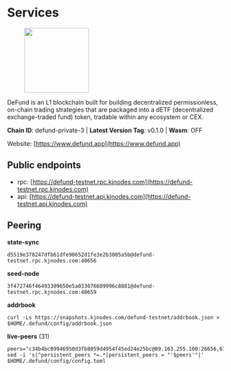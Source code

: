 # Services

<figure><img src="https://raw.githubusercontent.com/kj89/testnet_manuals/main/pingpub/logos/defund.png" width="150" alt=""><figcaption></figcaption></figure>

DeFund is an L1 blockchain built for building decentralized permissionless,  on-chain trading strategies that are packaged into a dETF (decentralized  exchange-traded fund) token, tradable within any ecosystem or CEX.

**Chain ID**: defund-private-3 | **Latest Version Tag**: v0.1.0 | **Wasm**: OFF

Website: [https://www.defund.app](https://www.defund.app)


## Public endpoints

* rpc: [https://defund-testnet.rpc.kjnodes.com](https://defund-testnet.rpc.kjnodes.com)
* api: [https://defund-testnet.api.kjnodes.com](https://defund-testnet.api.kjnodes.com)

## Peering

**state-sync**

```
d5519e378247dfb61dfe90652d1fe3e2b3005a5b@defund-testnet.rpc.kjnodes.com:40656
```

**seed-node**

```
3f472746f46493309650e5a033076689996c8881@defund-testnet.rpc.kjnodes.com:40659
```

**addrbook**
```
curl -Ls https://snapshots.kjnodes.com/defund-testnet/addrbook.json > $HOME/.defund/config/addrbook.json
```

**live-peers** (31)
```
peers="c34b4bc09946950d3fb8059d4954f45ed24e25bc@89.163.255.100:26656,67742399a48abc97c7eef61b1a60b96c720122c2@45.147.199.180:26656,c0637ffa6e3a9a92c88820a8320ee58fb807706f@142.132.253.112:40656,897e47992933105fd3c466021eaa347225edc5b2@45.147.199.48:26656,921b1d0508697bbcc985900930c8da3cf5de0510@188.40.122.98:26656,14bb2fb5fb421b8036ffed04a11fe3d97ade2dbb@38.242.138.246:40656,bb25b67fd12c5b08b6d949eb21d1a3a865307e1e@95.111.243.155:40656,618eff71df45baef163034196d1cebdb9a499a39@95.217.191.74:36656,7e936b2c89d1d1a757d262bc64f981ed48fb50ec@65.21.3.229:26656,2b8e2f05af0b716b551e2d0280090cbe86316a75@124.223.26.171:26656,ac7f2212b75a01fc6c7f19ca6365a6c4b4e90cf7@88.99.122.229:26656,50ab3cea5a763fed15f18dff1f35a503f88994b2@193.203.203.27:26656,25d9dc04057628c83a3fe2406af9f1882e3ecf61@45.147.199.62:26656,d9db9bfb1e317bd16935b01a2227b699889519af@65.108.102.70:46656,760bc7fc66c15c9f2b9d722b9ee673cbdd265614@144.76.97.251:31256,fb73921dc5bf1e939308eaa37053c12bd647852b@45.147.199.210:26656,b8c444833865c545fa0b4816c6c1fd27067fc01f@161.35.16.147:56656,29ac18dffb64164b849b8ec9a29e0d3c32faa86b@62.171.183.6:26656,eaa27fa4ac25781ae7ba9a43d04f10c5890898fc@154.53.52.32:40656,3b5ae4ac36564af240b96a135eddfe856966960c@5.9.22.14:60956,c734239cb2a4a59e69de4fc52a9c4aca57285391@199.175.98.107:26656,d1d1f9b34c3e4d46d7268588848b59b3a696a533@194.233.66.70:26656,af9c5941c650bc0bfd3bacc587a05edf6603cfb1@65.108.43.113:26656,24be58ab07ed513a64b359174c6bb6a17fa112d4@65.109.17.86:41656,ded2aa043bd924c1f36151ab749b59b5749037a3@135.181.98.169:36656,2d3d11ac1f96ffb54c1df3000ed1c73684507a3b@144.91.80.32:40656,89944fe8fc90920cdd95ac8b752b81524c357961@38.242.234.75:26656,ba7d98b76435f2dad0b499429b730b817ddf85e1@45.147.199.214:26656,b3a1fda2347ffc225121793b91edd132abdcc2d9@45.147.199.63:26656,5a879e335d22f190dc614488a6a657874b66e260@62.171.162.229:36656,989c2419816cc187213cd604d09b088b4d64518c@195.3.222.189:26656"
sed -i 's|^persistent_peers *=.*|persistent_peers = "'$peers'"|' $HOME/.defund/config/config.toml
```
